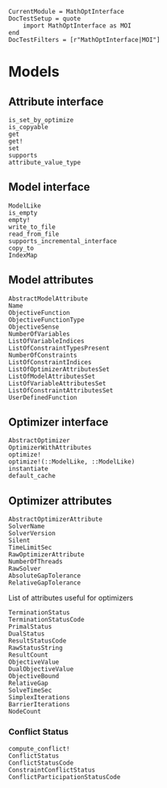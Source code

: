 ```@meta
CurrentModule = MathOptInterface
DocTestSetup = quote
    import MathOptInterface as MOI
end
DocTestFilters = [r"MathOptInterface|MOI"]
```

# Models

## Attribute interface

```@docs
is_set_by_optimize
is_copyable
get
get!
set
supports
attribute_value_type
```

## Model interface

```@docs
ModelLike
is_empty
empty!
write_to_file
read_from_file
supports_incremental_interface
copy_to
IndexMap
```

## Model attributes

```@docs
AbstractModelAttribute
Name
ObjectiveFunction
ObjectiveFunctionType
ObjectiveSense
NumberOfVariables
ListOfVariableIndices
ListOfConstraintTypesPresent
NumberOfConstraints
ListOfConstraintIndices
ListOfOptimizerAttributesSet
ListOfModelAttributesSet
ListOfVariableAttributesSet
ListOfConstraintAttributesSet
UserDefinedFunction
```

## Optimizer interface

```@docs
AbstractOptimizer
OptimizerWithAttributes
optimize!
optimize!(::ModelLike, ::ModelLike)
instantiate
default_cache
```

## Optimizer attributes

```@docs
AbstractOptimizerAttribute
SolverName
SolverVersion
Silent
TimeLimitSec
RawOptimizerAttribute
NumberOfThreads
RawSolver
AbsoluteGapTolerance
RelativeGapTolerance
```

List of attributes useful for optimizers

```@docs
TerminationStatus
TerminationStatusCode
PrimalStatus
DualStatus
ResultStatusCode
RawStatusString
ResultCount
ObjectiveValue
DualObjectiveValue
ObjectiveBound
RelativeGap
SolveTimeSec
SimplexIterations
BarrierIterations
NodeCount
```

### Conflict Status

```@docs
compute_conflict!
ConflictStatus
ConflictStatusCode
ConstraintConflictStatus
ConflictParticipationStatusCode
```
